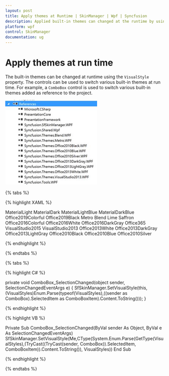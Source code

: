 ```yaml
---
layout: post
title: Apply themes at Runtime | SkinManager | Wpf | Syncfusion
description: Applied built-in themes can changed at the runtime by using VisualStyle property. The controls can used to switch various built-in themes at runtime. 
platform: wpf
control: SkinManager
documentation: ug
---
```


# Apply themes at run time

The built-in themes can be changed at runtime using the `VisualStyle` property. The controls can be used to switch various built-in themes at run time. For example, a `ComboBox` control is used to switch various built-in themes added as reference to the project.

![Added references for SkinManager and visual style](Apply-Themes-at-Runtime-images/Apply-Themes-at-Runtime_img1.jpeg)

{% tabs %}

{% highlight XAML %}

<Grid>
    <Grid.RowDefinitions>
        <RowDefinition Height="20"></RowDefinition>
        <RowDefinition Height="*"></RowDefinition>
    </Grid.RowDefinitions>
    <ComboBox SelectionChanged="ComboBox_SelectionChanged">
        <ComboBoxItem>MaterialLight</ComboBoxItem>
        <ComboBoxItem>MaterialDark</ComboBoxItem>
        <ComboBoxItem>MaterialLightBlue</ComboBoxItem>
        <ComboBoxItem>MaterialDarkBlue</ComboBoxItem>
        <ComboBoxItem>Office2019Colorful</ComboBoxItem>
        <ComboBoxItem>Office2019Black</ComboBoxItem>
        <ComboBoxItem>Metro</ComboBoxItem>
        <ComboBoxItem>Blend</ComboBoxItem>
        <ComboBoxItem>Lime</ComboBoxItem>
        <ComboBoxItem>Saffron</ComboBoxItem>
        <ComboBoxItem>Office2016Colorful</ComboBoxItem>
        <ComboBoxItem>Office2016White</ComboBoxItem>
        <ComboBoxItem>Office2016DarkGray</ComboBoxItem>
        <ComboBoxItem>Office365</ComboBoxItem>
        <ComboBoxItem>VisualStudio2015</ComboBoxItem>
        <ComboBoxItem>VisualStudio2013</ComboBoxItem>
        <ComboBoxItem>Office2013White</ComboBoxItem>
        <ComboBoxItem>Office2013DarkGray</ComboBoxItem>
        <ComboBoxItem>Office2013LightGray</ComboBoxItem>
        <ComboBoxItem>Office2010Black</ComboBoxItem>
        <ComboBoxItem>Office2010Blue</ComboBoxItem>
        <ComboBoxItem>Office2010Silver</ComboBoxItem>
    </ComboBox>
    <syncfusion:DockingManager Grid.Row="1" x:Name="SyncDockingManager" UseDocumentContainer="True" PersistState="True" >
        <ContentControl x:Name="SolutionExplorer" syncfusion:DockingManager.Header="Solution Explorer"
                                          syncfusion:DockingManager.SideInDockedMode="Right"/>
        <ContentControl x:Name="ToolBox" syncfusion:DockingManager.Header="Toolbox"
                                 syncfusion:DockingManager.State="AutoHidden" />
        <ContentControl x:Name="Properties" syncfusion:DockingManager.Header="Properties"
                                    syncfusion:DockingManager.State="Float" />
        <ContentControl x:Name="Output" syncfusion:DockingManager.Header="Output"
                syncfusion:DockingManager.SideInDockedMode="Tabbed"
				syncfusion:DockingManager.TargetNameInDockedMode="SolutionExplorer"/>
        <ContentControl x:Name="StartPage" syncfusion:DockingManager.Header="Start Page" syncfusion:DockingManager.State="Document"/>
    </syncfusion:DockingManager>
</Grid>

{% endhighlight %}

{% endtabs %}

{% tabs %}

{% highlight C# %}

private void ComboBox_SelectionChanged(object sender, SelectionChangedEventArgs e)
{
	SfSkinManager.SetVisualStyle(this,(VisualStyles)Enum.Parse(typeof(VisualStyles),((sender as ComboBox).SelectedItem as ComboBoxItem).Content.ToString()));
}

{% endhighlight %}

{% highlight VB %}

Private Sub ComboBox_SelectionChanged(ByVal sender As Object, ByVal e As SelectionChangedEventArgs)
	SfSkinManager.SetVisualStyle(Me,CType(System.Enum.Parse(GetType(VisualStyles),(TryCast((TryCast(sender, ComboBox)).SelectedItem, ComboBoxItem)).Content.ToString()), VisualStyles))
End Sub

{% endhighlight %}

{% endtabs %}
